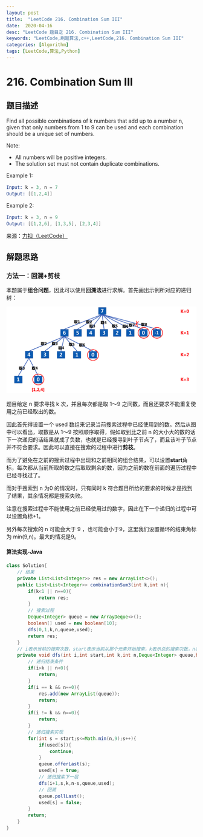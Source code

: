 ```yaml
---
layout: post
title:  "LeetCode 216. Combination Sum III"
date:  2020-04-16
desc: "LeetCode 题目之 216. Combination Sum III"
keywords: "LeetCode,刷题算法,c++,LeetCode,216. Combination Sum III"
categories: [Algorithm]
tags: [LeetCode,算法,Python]
---
```

# 216. Combination Sum III

## 题目描述

Find all possible combinations of k numbers that add up to a number n, given that only numbers from 1 to 9 can be used and each combination should be a unique set of numbers.

Note:

- All numbers will be positive integers.
- The solution set must not contain duplicate combinations.

Example 1:

```s
Input: k = 3, n = 7
Output: [[1,2,4]]
```

Example 2:

```s
Input: k = 3, n = 9
Output: [[1,2,6], [1,3,5], [2,3,4]]
```

来源：[力扣（LeetCode）](https://leetcode-cn.com/problems/combination-sum-iii)

## 解题思路

### 方法一：回溯+剪枝

本题属于**组合问题**，因此可以使用**回溯法**进行求解。首先画出示例所对应的递归树：

![21](/assets/images/2020/2020-04/21.png)

题目给定 n 要求寻找 k 次，并且每次都是取 1～9 之间数，而且还要求不能重复使用之前已经取出的数。

因此首先得设置一个 used 数组来记录当前搜索过程中已经使用到的数。然后从图中可以看出，取数是从 1～9 按照顺序取得，假如取到比之前 n 的大小大的数的话下一次递归的话结果就成了负数，也就是已经搜寻到叶子节点了，而且该叶子节点并不符合要求。因此可以直接在搜索的过程中进行**剪枝**。

而为了避免在之前的搜索过程中出现和之前相同的组合结果，可以设置**start**角标，每次都从当前所取的数之后取取剩余的数，因为之前的数在前面的遍历过程中已经寻找过了。

而对于搜索到 n 为0 的情况时，只有同时 k 符合题目所给的要求的时候才是找到了结果，其余情况都是搜索失败。

注意在搜索过程中不能使用之前已经使用过的数字，因此在下一个递归的过程中可以设置角标+1。

另外每次搜索的 n 可能会大于 9
，也可能会小于9，这里我们设置循环的结束角标为 min(9,n)。最大的情况是9。

#### 算法实现-Java

```java
class Solution{
    // 结果
    private List<List<Integer>> res = new ArrayList<>();
    public List<List<Integer>> combinationSum3(int k,int n){
        if(k<1 || n==0){
            return res;
        }
        // 搜索过程
        Deque<Integer> queue = new ArrayDeque<>();
        boolean[] used = new boolean[10];
        dfs(0,1,k,n,queue,used);
        return res;
    }
    // i表示当前的搜索次数，start表示当前从那个元素开始搜索，k表示总的搜索次数，n表示剩余的搜索数
    private void dfs(int i,int start,int k,int n,Deque<Integer> queue,boolean[] used){
        // 递归结束条件
        if(i>k || n<0){
            return;
        }
        if(i == k && n==0){
            res.add(new ArrayList(queue));
            return;
        }
        if(i != k && n==0){
            return;
        }
        // 递归搜索实现
        for(int s = start;s<=Math.min(n,9);s++){
            if(used[s]){
                continue;
            }
            queue.offerLast(s);
            used[s] = true;
            // 递归搜索下一层
            dfs(i+1,s,k,n-s,queue,used);
            // 回溯
            queue.pollLast();
            used[s] = false;
        }
        return;
    }
}
```